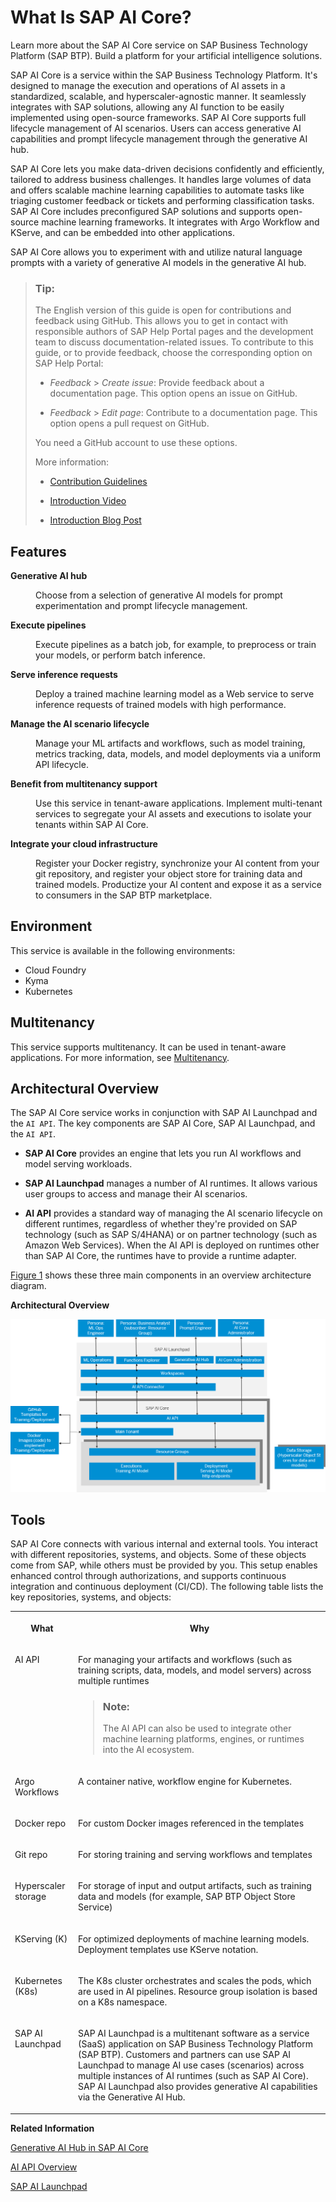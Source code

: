 <!-- loiod029a32c22fb45fbb607e6a2c48c8a0e -->

# What Is SAP AI Core?

Learn more about the SAP AI Core service on SAP Business Technology Platform \(SAP BTP\). Build a platform for your artificial intelligence solutions.

SAP AI Core is a service within the SAP Business Technology Platform. It's designed to manage the execution and operations of AI assets in a standardized, scalable, and hyperscaler-agnostic manner. It seamlessly integrates with SAP solutions, allowing any AI function to be easily implemented using open-source frameworks. SAP AI Core supports full lifecycle management of AI scenarios. Users can access generative AI capabilities and prompt lifecycle management through the generative AI hub.

SAP AI Core lets you make data-driven decisions confidently and efficiently, tailored to address business challenges. It handles large volumes of data and offers scalable machine learning capabilities to automate tasks like triaging customer feedback or tickets and performing classification tasks. SAP AI Core includes preconfigured SAP solutions and supports open-source machine learning frameworks. It integrates with Argo Workflow and KServe, and can be embedded into other applications.

SAP AI Core allows you to experiment with and utilize natural language prompts with a variety of generative AI models in the generative AI hub.

> ### Tip:  
> The English version of this guide is open for contributions and feedback using GitHub. This allows you to get in contact with responsible authors of SAP Help Portal pages and the development team to discuss documentation-related issues. To contribute to this guide, or to provide feedback, choose the corresponding option on SAP Help Portal:
> 
> -   *Feedback* \> *Create issue*: Provide feedback about a documentation page. This option opens an issue on GitHub.
> 
> -   *Feedback* \> *Edit page*: Contribute to a documentation page. This option opens a pull request on GitHub.
> 
> 
> You need a GitHub account to use these options.
> 
> More information:
> 
> -   [Contribution Guidelines](https://help.sap.com/docs/open-documentation-initiative/contribution-guidelines/readme.html)
> 
> -   [Introduction Video](https://www.youtube.com/watch?v=WJ0oarMlVW4)
> 
> -   [Introduction Blog Post](https://blogs.sap.com/2021/11/29/sap-btp-documentation-goes-github-new-collaboration-process/)



<a name="loiod029a32c22fb45fbb607e6a2c48c8a0e__section_efb_tt3_snb"/>

## Features


<dl>
<dt><b>

Generative AI hub 

</b></dt>
<dd>

Choose from a selection of generative AI models for prompt experimentation and prompt lifecycle management.



</dd><dt><b>

Execute pipelines 

</b></dt>
<dd>

Execute pipelines as a batch job, for example, to preprocess or train your models, or perform batch inference.



</dd><dt><b>

Serve inference requests 

</b></dt>
<dd>

Deploy а trained machine learning model as a Web service to serve inference requests of trained models with high performance.



</dd><dt><b>

Manage the AI scenario lifecycle 

</b></dt>
<dd>

Manage your ML artifacts and workflows, such as model training, metrics tracking, data, models, and model deployments via a uniform API lifecycle.



</dd><dt><b>

Benefit from multitenancy support 

</b></dt>
<dd>

Use this service in tenant-aware applications. Implement multi-tenant services to segregate your AI assets and executions to isolate your tenants within SAP AI Core.



</dd><dt><b>

Integrate your cloud infrastructure 

</b></dt>
<dd>

Register your Docker registry, synchronize your AI content from your git repository, and register your object store for training data and trained models. Productize your AI content and expose it as a service to consumers in the SAP BTP marketplace.



</dd>
</dl>



<a name="loiod029a32c22fb45fbb607e6a2c48c8a0e__section_cfb_tt3_snb"/>

## Environment

This service is available in the following environments:

-   Cloud Foundry
-   Kyma
-   Kubernetes



<a name="loiod029a32c22fb45fbb607e6a2c48c8a0e__section_a51_2xm_vzb"/>

## Multitenancy

This service supports multitenancy. It can be used in tenant-aware applications. For more information, see [Multitenancy](multitenancy-ee90fe1.md).



<a name="loiod029a32c22fb45fbb607e6a2c48c8a0e__section_jq4_gpf_4rb"/>

## Architectural Overview

The SAP AI Core service works in conjunction with SAP AI Launchpad and the `AI API`. The key components are SAP AI Core, SAP AI Launchpad, and the `AI API`.

-   **SAP AI Core** provides an engine that lets you run AI workflows and model serving workloads.

-   **SAP AI Launchpad** manages a number of AI runtimes. It allows various user groups to access and manage their AI scenarios.

-   **AI API** provides a standard way of managing the AI scenario lifecycle on different runtimes, regardless of whether they're provided on SAP technology \(such as SAP S/4HANA\) or on partner technology \(such as Amazon Web Services\). When the AI API is deployed on runtimes other than SAP AI Core, the runtimes have to provide a runtime adapter.


[Figure 1](what-is-sap-ai-core-d029a32.md#loiod029a32c22fb45fbb607e6a2c48c8a0e__fig_blw_g1y_xnb) shows these three main components in an overview architecture diagram.

  
  
**Architectural Overview**

![Overview of the AI Core landscape](images/Image_AI_Core_Overview_8a6312d.png)



<a name="loiod029a32c22fb45fbb607e6a2c48c8a0e__section_ifb_tt3_snb"/>

## Tools

SAP AI Core connects with various internal and external tools. You interact with different repositories, systems, and objects. Some of these objects come from SAP, while others must be provided by you. This setup enables enhanced control through authorizations, and supports continuous integration and continuous deployment \(CI/CD\). The following table lists the key repositories, systems, and objects:


<table>
<tr>
<th valign="top">

What

</th>
<th valign="top">

Why

</th>
</tr>
<tr>
<td valign="top">

AI API

</td>
<td valign="top">

For managing your artifacts and workflows \(such as training scripts, data, models, and model servers\) across multiple runtimes

> ### Note:  
> The AI API can also be used to integrate other machine learning platforms, engines, or runtimes into the AI ecosystem.



</td>
</tr>
<tr>
<td valign="top">

Argo Workflows

</td>
<td valign="top">

A container native, workflow engine for Kubernetes.

</td>
</tr>
<tr>
<td valign="top">

Docker repo

</td>
<td valign="top">

For custom Docker images referenced in the templates

</td>
</tr>
<tr>
<td valign="top">

Git repo

</td>
<td valign="top">

For storing training and serving workflows and templates

</td>
</tr>
<tr>
<td valign="top">

Hyperscaler storage

</td>
<td valign="top">

For storage of input and output artifacts, such as training data and models \(for example, SAP BTP Object Store Service\)

</td>
</tr>
<tr>
<td valign="top">

KServing \(K\)

</td>
<td valign="top">

For optimized deployments of machine learning models. Deployment templates use KServe notation.

</td>
</tr>
<tr>
<td valign="top">

Kubernetes \(K8s\)

</td>
<td valign="top">

The K8s cluster orchestrates and scales the pods, which are used in AI pipelines. Resource group isolation is based on a K8s namespace.

</td>
</tr>
<tr>
<td valign="top">

SAP AI Launchpad

</td>
<td valign="top">

SAP AI Launchpad is a multitenant software as a service \(SaaS\) application on SAP Business Technology Platform \(SAP BTP\). Customers and partners can use SAP AI Launchpad to manage AI use cases \(scenarios\) across multiple instances of AI runtimes \(such as SAP AI Core\). SAP AI Launchpad also provides generative AI capabilities via the Generative AI Hub.

</td>
</tr>
</table>

**Related Information**  


[Generative AI Hub in SAP AI Core](generative-ai-hub-in-sap-ai-core-7db524e.md "The generative AI hub incorporates generative AI into your AI activities in SAP AI Core and SAP AI Launchpad.")

[AI API Overview](ai-api-overview-716d4c3.md "The AI API lets you manage your AI assets (such as training scripts, data, models, and model servers) across multiple runtimes.")

[SAP AI Launchpad](https://help.sap.com/ailaunchpad)

